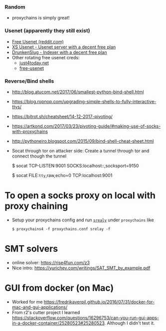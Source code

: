 ### Random
- proxychains is simply great!

### Usenet (apparently they still exist)

- [Free Usenet (reddit.com)](https://www.reddit.com/r/usenet/comments/6l8h82/free_usenet/)
- [XS Usenet - Usenet server with a decent free plan](https://my.xsusenet.com) 
- [DrunkenSlug - Indexer with a decent free plan](https://drunkenslug.com/profile)
- Other rotating free usenet creds:
  - [just4today.net](http://just4today.net/)
  - [free-usenet](https://free-usenet.com)

### Reverse/Bind shells
- http://blog.atucom.net/2017/06/smallest-python-bind-shell.html
- https://blog.ropnop.com/upgrading-simple-shells-to-fully-interactive-ttys/
- https://bitrot.sh/cheatsheet/14-12-2017-pivoting/
- https://artkond.com/2017/03/23/pivoting-guide/#making-use-of-socks-with-proxychains
- http://pythoneiro.blogspot.com/2015/09/bind-shell-cheat-sheet.html
- Socat through tor on attacker side: Create a tunnel through tor and connect though
  the tunnel

  $  socat TCP-LISTEN:9001 SOCKS:localhost:<victim ip>:<victim port>,socksport=9150

  $  socat FILE:`tty`,raw,echo=0 TCP:localhost:9001

# To open a socks proxy on local with proxy chaining

- Setup your proxychains config and run
    [`srealy`](https://socks-relay.sourceforge.io/) under `proxychains` like

      $ proxychains4 -f proxychains.conf srelay -f

# SMT solvers

- online solver: <https://rise4fun.com/z3>
- Nice intro: <https://yurichev.com/writings/SAT_SMT_by_example.pdf>

# GUI from docker (on Mac)

- Worked for me
<https://fredrikaverpil.github.io/2016/07/31/docker-for-mac-and-gui-applications/>
- From r2's cutter project I learned
    <https://stackoverflow.com/questions/16296753/can-you-run-gui-apps-in-a-docker-container/25280523#25280523>.
    Although I didn't test it.
